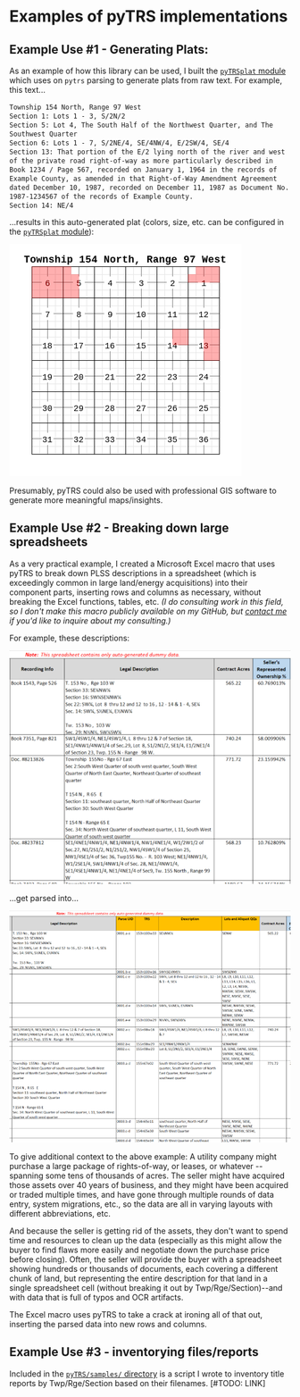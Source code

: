 # Examples of pyTRS implementations


## Example Use #1 - Generating Plats:
As an example of how this library can be used, I built the [`pyTRSplat` module](https://github.com/JamesPImes/pyTRSplat) which uses on `pytrs` parsing to generate plats from raw text. For example, this text...

```
Township 154 North, Range 97 West
Section 1: Lots 1 - 3, S/2N/2
Section 5: Lot 4, The South Half of the Northwest Quarter, and The Southwest Quarter
Section 6: Lots 1 - 7, S/2NE/4, SE/4NW/4, E/2SW/4, SE/4
Section 13: That portion of the E/2 lying north of the river and west of the private road right-of-way as more particularly described in Book 1234 / Page 567, recorded on January 1, 1964 in the records of Example County, as amended in that Right-of-Way Amendment Agreement dated December 10, 1987, recorded on December 11, 1987 as Document No. 1987-1234567 of the records of Example County.
Section 14: NE/4
```
...results in this auto-generated plat (colors, size, etc. can be configured in the [`pyTRSplat` module](https://github.com/JamesPImes/pyTRSplat)):

![pyTRSplat 02](assets/sample_plat_02.png)

Presumably, pyTRS could also be used with professional GIS software to generate more meaningful maps/insights.


## Example Use #2 - Breaking down large spreadsheets
As a very practical example, I created a Microsoft Excel macro that uses pyTRS to break down PLSS descriptions in a spreadsheet (which is exceedingly common in large land/energy acquisitions) into their component parts, inserting rows and columns as necessary, without breaking the Excel functions, tables, etc. *(I do consulting work in this field, so I don't make this macro publicly available on my GitHub, but [contact me](mailto:jamesimes@gmail.com) if you'd like to inquire about my consulting.)*

For example, these descriptions:

![pyTRS Excel Macro 01](assets/pyTRS_excel_01.png)

...get parsed into...

![pyTRS Excel Macro 01](assets/pyTRS_excel_02.png)


To give additional context to the above example: A utility company might purchase a large package of rights-of-way, or leases, or whatever -- spanning some tens of thousands of acres.  The seller might have acquired those assets over 40 years of business, and they might have been acquired or traded multiple times, and have gone through multiple rounds of data entry, system migrations, etc., so the data are all in varying layouts with different abbreviations, etc.

And because the seller is getting rid of the assets, they don't want to spend time and resources to clean up the data (especially as this might allow the buyer to find flaws more easily and negotiate down the purchase price before closing). Often, the seller will provide the buyer with a spreadsheet showing hundreds or thousands of documents, each covering a different chunk of land, but representing the entire description for that land in a single spreadsheet cell (without breaking it out by Twp/Rge/Section)--and with data that is full of typos and OCR artifacts.

The Excel macro uses pyTRS to take a crack at ironing all of that out, inserting the parsed data into new rows and columns.


## Example Use #3 - inventorying files/reports

Included in the [`pyTRS/samples/` directory]() is a script I wrote to inventory title reports by Twp/Rge/Section based on their filenames.  [#TODO: LINK]